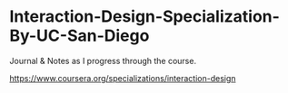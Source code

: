 # Interaction-Design-Specialization-By-UC-San-Diego
Journal &amp; Notes as I progress through the course.

https://www.coursera.org/specializations/interaction-design
